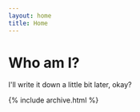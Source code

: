 ```yaml
---
layout: home
title: Home
---
```


# Who am I?

I'll write it down a little bit later, okay?

{% include archive.html %}
